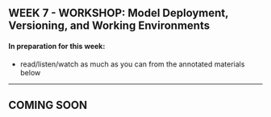 ## WEEK 7 - WORKSHOP: Model Deployment, Versioning, and Working Environments

#### In preparation for this week:
* read/listen/watch as much as you can from the annotated materials below

---

## COMING SOON
